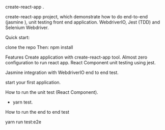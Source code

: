 create-react-app .

create-react-app project, which demonstrate how to do end-to-end (jasmine ), unit testing front end application. WebdriverIO, Jest (TDD) and Selenium Webdriver.

Quick start:

clone the repo
Then: npm install

Features
Create application with create-react-app tool. Almost zero configuration to run react app.
React Component unit testing using jest.


Jasmine integration with WebdriverIO end to end test.

start your first application.

How to run the unit test (React Component).

- yarn test.

How to run the end to end test

yarn run test:e2e